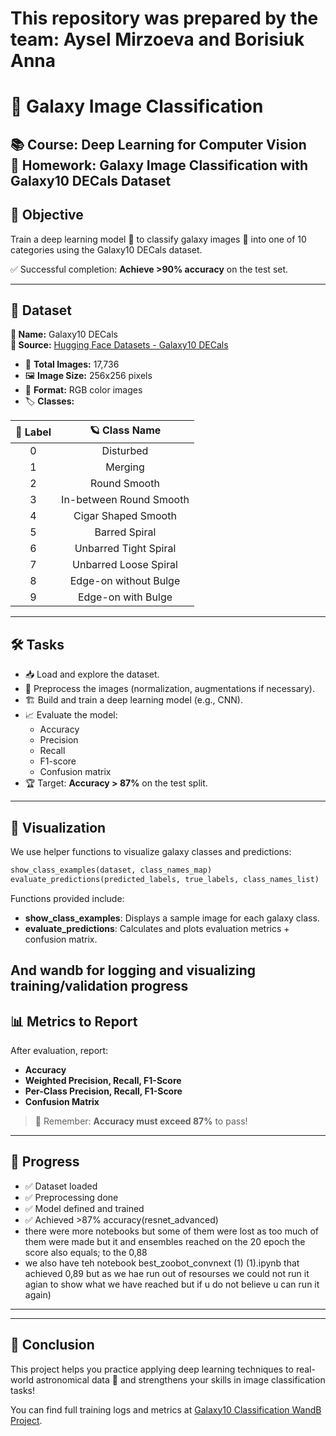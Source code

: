 # This repository was prepared by the team: Aysel Mirzoeva and Borisiuk Anna
# 🌌 Galaxy Image Classification
**📚 Course:** Deep Learning for Computer Vision  
**📝 Homework:** Galaxy Image Classification with Galaxy10 DECals Dataset
---

## 🎯 Objective
Train a deep learning model 🧠 to classify galaxy images 🌌 into one of 10 categories using the Galaxy10 DECals dataset.

✅ Successful completion: **Achieve >90% accuracy** on the test set.

---

## 📂 Dataset
**📛 Name:** Galaxy10 DECals  
**🔗 Source:** [Hugging Face Datasets - Galaxy10 DECals](https://huggingface.co/datasets/matthieulel/galaxy10_decals)

- 📸 **Total Images:** 17,736  
- 🖼️ **Image Size:** 256x256 pixels  
- 🎨 **Format:** RGB color images  
- 🏷️ **Classes:**  

| 🔢 Label | 🪐 Class Name                  |
|:-------:|:------------------------------:|
| 0        | Disturbed                     |
| 1        | Merging                       |
| 2        | Round Smooth                  |
| 3        | In-between Round Smooth       |
| 4        | Cigar Shaped Smooth            |
| 5        | Barred Spiral                  |
| 6        | Unbarred Tight Spiral          |
| 7        | Unbarred Loose Spiral          |
| 8        | Edge-on without Bulge          |
| 9        | Edge-on with Bulge             |

---

## 🛠️ Tasks
- 📥 Load and explore the dataset.
- 🧹 Preprocess the images (normalization, augmentations if necessary).
- 🏗️ Build and train a deep learning model (e.g., CNN).
- 📈 Evaluate the model:
  - Accuracy
  - Precision
  - Recall
  - F1-score
  - Confusion matrix
- 🏆 Target: **Accuracy > 87%** on the test split.
---

## 👀 Visualization
We use helper functions to visualize galaxy classes and predictions:

```python
show_class_examples(dataset, class_names_map)
evaluate_predictions(predicted_labels, true_labels, class_names_list)
```

Functions provided include:
- **show_class_examples**: Displays a sample image for each galaxy class.
- **evaluate_predictions**: Calculates and plots evaluation metrics + confusion matrix.

And wandb for logging and visualizing training/validation progress
---

## 📊 Metrics to Report
After evaluation, report:
- **Accuracy**
- **Weighted Precision, Recall, F1-Score**
- **Per-Class Precision, Recall, F1-Score**
- **Confusion Matrix**

> 🎯 Remember: **Accuracy must exceed 87%** to pass!

---
## 🚀 Progress
- ✅ Dataset loaded
- ✅ Preprocessing done
- ✅ Model defined and trained
- ✅ Achieved >87% accuracy(resnet_advanced)
- there were more notebooks but some of them were lost as too much of them were made but it and ensembles reached on the 20 epoch the score also equals; to the 0,88
- we also have teh notebook best_zoobot_convnext (1) (1).ipynb that achieved 0,89 but as we hae run out of resourses we could not run it agian to show what we have reached but if u do not believe u can run it again) 
---

---


## 🌟 Conclusion
This project helps you practice applying deep learning techniques to real-world astronomical data 🌠 and strengthens your skills in image classification tasks!

You can find full training logs and metrics at [Galaxy10 Classification WandB Project](https://wandb.ai/a8or1suk-skoltech/galaxy10_classification/reports/Galaxy10-Experiments--VmlldzoxMjUyODMwNQ?accessToken=957u51spii30qq8e1giskwvc214wqxohxaukwwe15vnyqr0cm45pf5545derlm7h).


